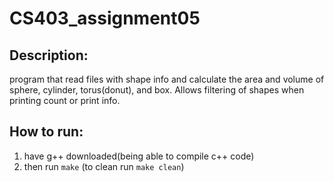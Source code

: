 # CS403_assignment05

## Description:
program that read files with shape info and calculate the area and volume of sphere, cylinder, torus(donut), and box. Allows filtering of shapes when printing count or print info.

## How to run:
1. have g++ downloaded(being able to compile c++ code)
2. then run `make` (to clean run `make clean`)